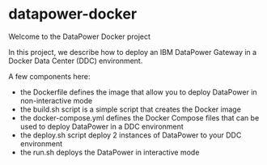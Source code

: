 # datapower-docker

Welcome to the DataPower Docker project

In this project, we describe how to deploy an IBM DataPower Gateway in a Docker Data Center (DDC) environment.

A few components here:

- the Dockerfile defines the image that allow you to deploy DataPower in non-interactive mode
- the build.sh script is a simple script that creates the Docker image
- the docker-compose.yml defines the Docker Compose files that can be used to deploy DataPower in a DDC environment
- the deploy.sh script deploy 2 instances of DataPower to your DDC environment
- the run.sh deploys the DataPower in interactive mode



